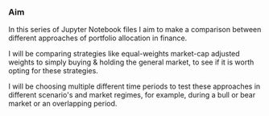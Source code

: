### Aim
In this series of Jupyter Notebook files I aim to make a comparison between different approaches of portfolio allocation in finance.

I will be comparing strategies like equal-weights market-cap adjusted weights to simply buying & holding the general market, to see if it is worth opting for these strategies.

I will be choosing multiple different time periods to test these approaches in different scenario's and market regimes, for example, during a bull or bear market or an overlapping period.
